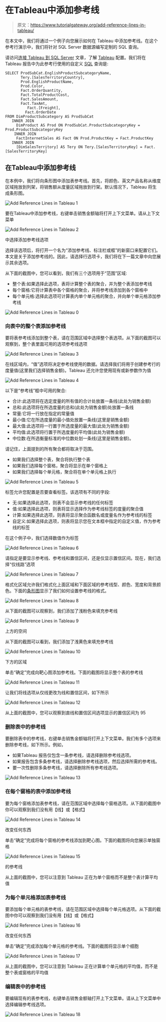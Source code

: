 # 在Tableau中添加参考线

> 原文：<https://www.tutorialgateway.org/add-reference-lines-in-tableau/>

在本文中，我们将通过一个例子向您展示如何在 Tableau 中添加参考线。在这个参考行演示中，我们将针对 SQL Server 数据源编写定制的 SQL 查询。

请访问[连接 Tableau 到 SQL Server](https://www.tutorialgateway.org/connecting-tableau-to-sql-server/) 文章，了解 [Tableau](https://www.tutorialgateway.org/tableau/) 配置。我们将在 Tableau 报告中为此参考行使用的自定义 [SQL](https://www.tutorialgateway.org/sql/) 查询是:

```
SELECT ProdSubCat.EnglishProductSubcategoryName, 
	   Tery.[SalesTerritoryCountry], 
	   Prod.EnglishProductName, 
	   Prod.Color, 
	   Fact.OrderQuantity, 
	   Fact.TotalProductCost, 
	   Fact.SalesAmount, 
	   Fact.TaxAmt, 
          Fact.[Freight],
         Fact.OrderDate
FROM DimProductSubcategory AS ProdSubCat
   INNER JOIN
     DimProduct AS Prod ON ProdSubCat.ProductSubcategoryKey = Prod.ProductSubcategoryKey 
    INNER JOIN
     FactInternetSales AS Fact ON Prod.ProductKey = Fact.ProductKey 
   INNER JOIN
     [DimSalesTerritory] AS Tery ON Tery.[SalesTerritoryKey] = Fact.[SalesTerritoryKey]
```

## 在Tableau中添加参考线

在本例中，我们将向条形图中添加表参考线。首先，将颜色、英文产品名称从维度区域拖放到列架，将销售额从度量区域拖放到行架。默认情况下，Tableau 将生成条形图。

![Add Reference Lines in Tableau 1](img/9dde9f96f54776eeee4f3e1f1d14a01c.png)

要在Tableau中添加参考线，右键单击销售金额轴将打开上下文菜单。请从上下文菜单

![Add Reference Lines in Tableau 2](img/88b6c0ad463227a9410be12b100acba5.png)

中选择添加参考线选项

选择该选项后，将打开一个名为“添加参考线、标注栏或框”的新窗口来配置它们。本文是关于添加参考线的。因此，请选择行选项卡，我们将在下一篇文章中向您展示其余选项。

从下面的截图中，您可以看到，我们有三个选项用于“范围”区域:

*   整个表:如果选择此选项，表将计算整个表的聚合，并为整个表添加参考线
*   每个窗格:它将计算表中各个窗格的聚合，并将参考线添加到各个窗格中
*   每个单元格:选择此选项可计算表内单个单元格的聚合，并向单个单元格添加参考线

![Add Reference Lines in Tableau 0](img/c44fc31c4cee5a1d8fe94b9e81d32e21.png)

### 向表中的整个表添加参考线

要将表参考线添加到整个表，请在范围区域中选择整个表选项。从下面的截图可以观察到，整个表里面可用的选项参考线选项

![Add Reference Lines in Tableau 3](img/deffaa0a4f2c862e83cfc5533a08a492.png)

在线区域内，“值”选项将决定参考线使用的数据。请选择我们将用于创建参考行的度量值(这里我们选择销售金额)。Tableau 还允许您使用现有或新参数作为值

![Add Reference Lines in Tableau 4](img/3770ce11077edd916f0b7b053bc3fdf7.png)

以下是“参考线”框中可用的聚合:

*   合计:此选项将在选定度量的所有值的合计处放置一条线(此处为销售金额)
*   总和:此选项将在所选度量的总和(此处为销售金额)处放置一条线
*   常量:它将一行放在指定的常量值
*   最小值:它在所选度量的最小值处放置一条线(这里是销售金额)
*   最大值:此选项将一行置于所选度量的最大值(此处为销售金额)
*   平均值:此选项将行置于所选度量的平均值(此处为销售金额)
*   中位数:在所选衡量标准的中位数处划一条线(这里是销售金额)。

请记住，上面提到的所有聚合都将取决于范围。

*   如果我们选择整个表，聚合将执行整个表
*   如果我们选择每个窗格，聚合将显示在单个窗格上
*   如果我们选择每个单元格，聚合将在单个单元格上执行

![Add Reference Lines in Tableau 5](img/578ed9b4644c9289d72df9c7c0bb4495.png)

标签允许您配置是否要查看标签。该选项有不同的字段:

*   无:如果选择此选项，则表不会显示参考线的任何标签
*   值:如果选择此选项，则表将显示选择作为参考线标签的度量的聚合值
*   计算:如果选择此选项，则表将显示聚合函数名或度量名作为参考线的标签
*   自定义:如果选择此选项，则表将显示您在文本框中指定的自定义值，作为参考线的标签

在这个例子中，我们选择数值作为标签

![Add Reference Lines in Tableau 6](img/a5b15e5c45961d41611b21d619472dba.png)

请指定是要显示参考线、参考线和置信区间，还是仅显示置信区间。现在，我们选择“仅线路”选项

![Add Reference Lines in Tableau 7](img/ff70790128c6c36af68ec58beab8ddf6.png)

格式化区域允许我们格式化上面区域和下面区域的参考线型、颜色、宽度和背景颜色。下面的[条形图](https://www.tutorialgateway.org/bar-chart-in-tableau/)显示了我们如何设置参考线的格式。

![Add Reference Lines in Tableau 8](img/2200107063dfd0d13c939884670e5af5.png)

从下面的截图可以观察到，我们添加了浅粉色来填充参考线

![Add Reference Lines in Tableau 9](img/4e01ccd240d8ce6fe28dd1ce3a1b8f96.png)

上方的空间

从下面的截图可以看到，我们添加了浅黄色来填充参考线

![Add Reference Lines in Tableau 10](img/7d4ff15c3731b69a7fdd225879a60756.png)

下方的区域

单击“确定”完成向靶心图添加参考线。下面的截图将显示整个表的参考线

![Add Reference Lines in Tableau 11](img/8a633c435413705d817955581f52ee4d.png)

让我们将线选项从仅线更改为线和置信区间，如下所示

![Add Reference Lines in Tableau 12](img/c74635672714f21469b20cb188cb3f40.png)

从上面的截图中，您可以观察到直线和置信区间选项显示的置信区间为 95

### 删除表中的参考线

要删除表中的参考线，右键单击销售金额轴将打开上下文菜单。我们有多个选项来删除参考线，如下所示。例如，

*   如果Tableau 报告仅包含一条参考线，请选择删除参考线选项。
*   如果报告包含多条参考线，请选择删除参考线选项，然后选择所需的参考线。
*   要一次性删除多条参考线，请选择删除所有参考线选项。

![Add Reference Lines in Tableau 13](img/eb10422fd4ce77308bc028c1a31bbe93.png)

### 在每个窗格的表中添加参考线

要为每个窗格添加表参考线，请在范围区域中选择每个窗格选项。从下面的截图中你可以观察到我们没有用【线】或【格式】

![Add Reference Lines in Tableau 14](img/c644ec61fb4d78a9e7d0c1b707da01cc.png)

改变任何东西

单击“确定”完成将每个窗格的参考线添加到靶心图。下面的截图将向您展示单独窗格

![Add Reference Lines in Tableau 15](img/65d7773bcacd26da399ee182edcf49c1.png)

的参考线

从上面的截图中，您可以注意到 Tableau 正在为单个窗格而不是整个表计算平均值

### 为每个单元格添加表参考线

要添加每个单元格的表参考线，请在范围区域中选择每个单元格选项。从下面的截图中你可以观察到我们没有用【线】或【格式】

![Add Reference Lines in Tableau 16](img/f09de5e198e64a728f02613a4244a558.png)

改变任何东西

单击“确定”完成添加每个单元格的参考线。下面的截图将显示单个细胞

![Add Reference Lines in Tableau 17](img/31fd52817e53bf226cdc95fb29bb3fb1.png)

从上面的截图中，您可以注意到 Tableau 正在计算单个单元格的平均值，而不是整个表或窗格的平均值

### 编辑表中的参考线

要编辑现有的表参考线，右键单击销售金额轴打开上下文菜单。请从上下文菜单中选择编辑参考线选项。

![Add Reference Lines in Tableau 18](img/06e653f14fe24b8de92959540fb4fece.png)